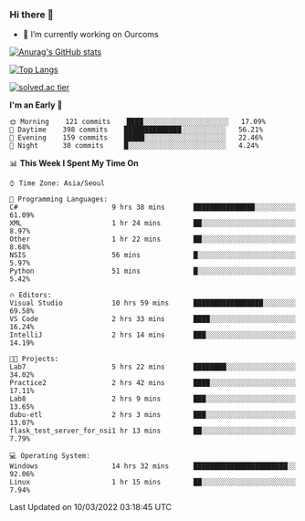 ### Hi there 👋

- 🔭 I’m currently working on Ourcoms

<!--
**Rhange/Rhange** is a ✨ _special_ ✨ repository because its `README.md` (this file) appears on your GitHub profile.

Here are some ideas to get you started:

- 🌱 I’m currently learning ...
- 👯 I’m looking to collaborate on ...
- 🤔 I’m looking for help with ...
- 💬 Ask me about ...
- 📫 How to reach me: ...
- 😄 Pronouns: ...
- ⚡ Fun fact: ...
-->

[![Anurag's GitHub stats](https://github-readme-stats.vercel.app/api?username=rhange&show_icons=true&theme=gruvbox)](https://github.com/anuraghazra/github-readme-stats)

[![Top Langs](https://github-readme-stats.vercel.app/api/top-langs/?username=rhange&layout=compact&theme=gruvbox)](https://github.com/anuraghazra/github-readme-stats)

[![solved.ac tier](http://mazassumnida.wtf/api/generate_badge?boj=rhange0511)](https://solved.ac/rhange0511)

  <!--START_SECTION:waka-->
**I'm an Early 🐤** 

```text
🌞 Morning    121 commits    ████░░░░░░░░░░░░░░░░░░░░░   17.09% 
🌆 Daytime    398 commits    ██████████████░░░░░░░░░░░   56.21% 
🌃 Evening    159 commits    █████░░░░░░░░░░░░░░░░░░░░   22.46% 
🌙 Night      30 commits     █░░░░░░░░░░░░░░░░░░░░░░░░   4.24%

```


📊 **This Week I Spent My Time On** 

```text
⌚︎ Time Zone: Asia/Seoul

💬 Programming Languages: 
C#                       9 hrs 38 mins       ███████████████░░░░░░░░░░   61.09% 
XML                      1 hr 24 mins        ██░░░░░░░░░░░░░░░░░░░░░░░   8.97% 
Other                    1 hr 22 mins        ██░░░░░░░░░░░░░░░░░░░░░░░   8.68% 
NSIS                     56 mins             █░░░░░░░░░░░░░░░░░░░░░░░░   5.97% 
Python                   51 mins             █░░░░░░░░░░░░░░░░░░░░░░░░   5.42%

🔥 Editors: 
Visual Studio            10 hrs 59 mins      █████████████████░░░░░░░░   69.58% 
VS Code                  2 hrs 33 mins       ████░░░░░░░░░░░░░░░░░░░░░   16.24% 
IntelliJ                 2 hrs 14 mins       ███░░░░░░░░░░░░░░░░░░░░░░   14.19%

🐱‍💻 Projects: 
Lab7                     5 hrs 22 mins       ████████░░░░░░░░░░░░░░░░░   34.02% 
Practice2                2 hrs 42 mins       ████░░░░░░░░░░░░░░░░░░░░░   17.11% 
Lab8                     2 hrs 9 mins        ███░░░░░░░░░░░░░░░░░░░░░░   13.65% 
dubu-etl                 2 hrs 3 mins        ███░░░░░░░░░░░░░░░░░░░░░░   13.07% 
flask_test_server_for_nsi1 hr 13 mins        ██░░░░░░░░░░░░░░░░░░░░░░░   7.79%

💻 Operating System: 
Windows                  14 hrs 32 mins      ███████████████████████░░   92.06% 
Linux                    1 hr 15 mins        ██░░░░░░░░░░░░░░░░░░░░░░░   7.94%

```


 Last Updated on 10/03/2022 03:18:45 UTC
<!--END_SECTION:waka-->

